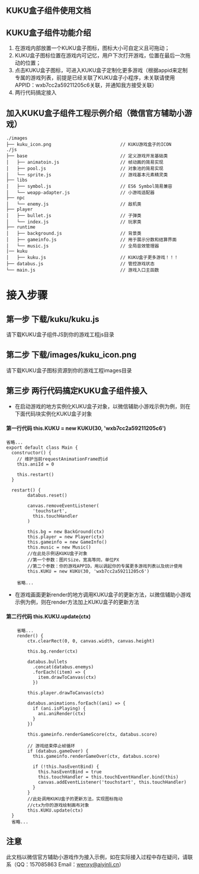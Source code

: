 ## KUKU盒子组件使用文档
## KUKU盒子组件功能介绍
1. 在游戏内部放置一个KUKU盒子图标，图标大小可自定义且可拖动；
3. KUKU盒子图标位置在游戏内可记忆，用户下次打开游戏，位置在最后一次拖动的位置；
4. 点击KUKU盒子图标，可进入KUKU盒子定制化更多游戏（根据appid来定制专属的游戏列表，前提是已经关联了KUKU盒子小程序，未关联请使用APPID：wxb7cc2a59211205c6关联，并通知我方接受关联）
5. 两行代码搞定接入

## 加入KUKU盒子组件工程示例介绍（微信官方辅助小游戏）
```
./images
├── kuku_icon.png                          // KUKU游戏盒子的ICON
./js
├── base                                   // 定义游戏开发基础类
│   ├── animatoin.js                       // 帧动画的简易实现
│   ├── pool.js                            // 对象池的简易实现
│   └── sprite.js                          // 游戏基本元素精灵类
├── libs
│   ├── symbol.js                          // ES6 Symbol简易兼容
│   └── weapp-adapter.js                   // 小游戏适配器
├── npc
│   └── enemy.js                           // 敌机类
├── player
│   ├── bullet.js                          // 子弹类
│   └── index.js                           // 玩家类
├── runtime
│   ├── background.js                      // 背景类
│   ├── gameinfo.js                        // 用于展示分数和结算界面
│   └── music.js                           // 全局音效管理器
|── kuku
│   ├── kuku.js                            // KUKU盒子更多游戏！！！
├── databus.js                             // 管控游戏状态
└── main.js                                // 游戏入口主函数

```
# 接入步骤
## 第一步 下载/kuku/kuku.js
请下载KUKU盒子组件JS到你的游戏工程js目录

## 第二步 下载/images/kuku_icon.png
请下载KUKU盒子图标资源到你的游戏工程images目录

## 第三步 两行代码搞定KUKU盒子组件接入
- 在启动游戏的地方实例化KUKU盒子对象，以微信辅助小游戏示例为例，则在下面代码块实例化KUKU盒子对象
  
#### 第一行代码 this.KUKU = new KUKU(30, 'wxb7cc2a59211205c6')

```
省略...
export default class Main {
  constructor() {
    // 维护当前requestAnimationFrame的id
    this.aniId = 0

    this.restart()
  }

  restart() {
        databus.reset()
    
        canvas.removeEventListener(
          'touchstart',
          this.touchHandler
        )
    
        this.bg = new BackGround(ctx)
        this.player = new Player(ctx)
        this.gameinfo = new GameInfo()
        this.music = new Music()
        //在此处示例话KUKU盒子对象
        //第一个参数：图片Size，宽高等同，单位PX
        //第二个参数：你的游戏APPID，用以调起你的专属更多游戏列表以及统计使用
        this.KUKU = new KUKU(30, 'wxb7cc2a59211205c6')

    省略...
```
- 在游戏画面更新render的地方调用KUKU盒子的更新方法，以微信辅助小游戏示例为例，则在render方法加上KUKU盒子的更新方法

#### 第二行代码  this.KUKU.update(ctx)
```
    省略...
    render() {
        ctx.clearRect(0, 0, canvas.width, canvas.height)
    
        this.bg.render(ctx)
    
        databus.bullets
          .concat(databus.enemys)
          .forEach((item) => {
            item.drawToCanvas(ctx)
          })
    
        this.player.drawToCanvas(ctx)
    
        databus.animations.forEach((ani) => {
          if (ani.isPlaying) {
            ani.aniRender(ctx)
          }
        })
    
        this.gameinfo.renderGameScore(ctx, databus.score)
    
        // 游戏结束停止帧循环
        if (databus.gameOver) {
          this.gameinfo.renderGameOver(ctx, databus.score)
    
          if (!this.hasEventBind) {
            this.hasEventBind = true
            this.touchHandler = this.touchEventHandler.bind(this)
            canvas.addEventListener('touchstart', this.touchHandler)
          }
        }
        //此处调用KUKU盒子的更新方法，实现图标拖动
        //ctx为你的游戏绘制画布对象
        this.KUKU.update(ctx)
  }
  省略...
```

## 注意
此文档以微信官方辅助小游戏作为接入示例，如在实际接入过程中存在疑问，请联系（QQ：157085863 Email：wenxy@aiyinli.cn） 
